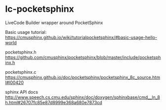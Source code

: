 # lc-pocketsphinx
LiveCode Builder wrapper around PocketSphinx

Basic usage tutorial:
https://cmusphinx.github.io/wiki/tutorialpocketsphinx/#basic-usage-hello-world

pocketsphinx.h
https://github.com/cmusphinx/pocketsphinx/blob/master/include/pocketsphinx.h

pocketsphinx.c
https://cmusphinx.github.io/doc/pocketsphinx/pocketsphinx_8c_source.html#l00420

sphinx API docs
http://www.speech.cs.cmu.edu/sphinx/doc/doxygen/sphinxbase/cmd__ln_8h.html#26707fc85e87d8999e368a680e7873cd
